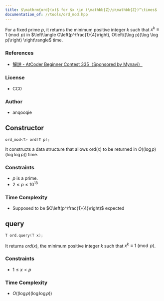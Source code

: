 ```yaml
---
title: $\mathrm{ord}(x)$ for $x \in (\mathbb{Z}/p\mathbb{Z})^\times$
documentation_of: //tools/ord_mod.hpp
---
```


For a fixed prime $p$, it returns the minimum positive integer $k$ such that $x^k \equiv 1 \pmod{p}$ in $\left\langle O\left(p^\frac{1}{4}\right), O\left((\log p)(\log \log p)\right) \right\rangle$ time.

### References
- [解説 - AtCoder Beginner Contest 335（Sponsored by Mynavi）](https://atcoder.jp/contests/abc335/editorial/9045)

### License
- CC0

### Author
- anqooqie

## Constructor
```cpp
ord_mod<T> ord(T p);
```

It constructs a data structure that allows $\mathrm{ord}(x)$ to be returned in $O((\log p)(\log \log p))$ time.

### Constraints
- $p$ is a prime.
- $2 \leq p \leq 10^{18}$

### Time Complexity
- Supposed to be $O\left(p^\frac{1}{4}\right)$ expected

## query
```cpp
T ord.query(T x);
```

It returns $ord(x)$, the minimum positive integer $k$ such that $x^k \equiv 1 \pmod{p}$.

### Constraints
- $1 \leq x < p$

### Time Complexity
- $O((\log p)(\log \log p))$
